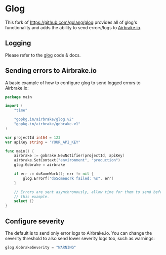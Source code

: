 # Glog

This fork of https://github.com/golang/glog provides all of glog's functionality
and adds the ability to send errors/logs to [Airbrake.io](https://airbrake.io).

## Logging

Please refer to the [glog](https://github.com/golang/glog) code & docs.

## Sending errors to Airbrake.io

A basic example of how to configure glog to send logged errors to Airbrake.io:

```go
package main

import (
	"time"

	"gopkg.in/airbrake/glog.v2"
	"gopkg.in/airbrake/gobrake.v1"
)

var projectId int64 = 123
var apiKey string = "YOUR_API_KEY"

func main() {
	airbrake := gobrake.NewNotifier(projectId, apiKey)
	airbrake.SetContext("environment", "production")
	glog.Gobrake = airbrake

	if err := doSomeWork(); err != nil {
		glog.Errorf("doSomeWork failed: %s", err)
	}

	// Errors are sent asynchronously, allow time for them to send before we exit
	// this example.
	select {}
}
```

## Configure severity

The default is to send only error logs to Airbrake.io. You can change the
severity threshold to also send lower severity logs too, such as warnings:

```go
glog.GobrakeSeverity = "WARNING"
```

